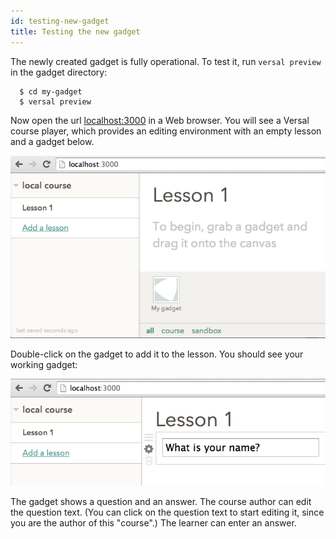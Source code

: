 ```yaml
---
id: testing-new-gadget
title: Testing the new gadget
---
```


The newly created gadget is fully operational. To test it, run `versal preview` in the gadget directory:

      $ cd my-gadget
      $ versal preview

Now open the url [localhost:3000](http://localhost:3000) in a Web browser. You will see a Versal course player, which provides an editing environment with an empty lesson and a gadget below.

![empty lesson](images/my-gadget-0.png "Empty lesson")

Double-click on the gadget to add it to the lesson. You should see your working gadget:

![lesson with gadget](images/my-gadget-1.png "Lesson with gadget")

The gadget shows a question and an answer. The course author can edit the question text. (You can click on the question text to start editing it, since you are the author of this "course".) The learner can enter an answer.
